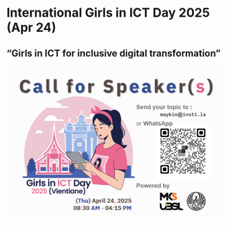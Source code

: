# International Girls in ICT Day 2025 (Apr 24)
## “Girls in ICT for inclusive digital transformation”

![Call for Speakers](img/CFP.png "Call for Speakers")